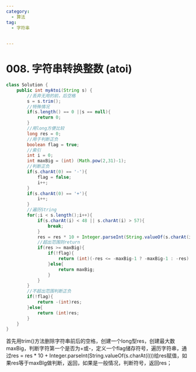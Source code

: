 ```yaml
---
category: 
  - 算法
tag: 
  - 字符串

 
---
```


# 008. 字符串转换整数 (atoi)

<Badge text="中等" type="warning" vertical="middle" />


```java
class Solution {
    public int myAtoi(String s) {
        //丢弃无用的前，后空格
        s = s.trim(); 
        //特殊情况
        if(s.length() == 0 ||s == null){ 
            return 0;
        }
        //用long方便比较
        long res = 0; 
        //用于判断正负
        boolean flag = true;
        //索引 
        int i = 0;
        int maxBig = (int) (Math.pow(2,31)-1);
        //判断正负
        if(s.charAt(0) == '-'){
            flag = false;
            i++;
        }
        if(s.charAt(0) == '+'){
            i++;
        }
        //遍历String
        for(;i < s.length();i++){
            if(s.charAt(i) < 48 || s.charAt(i) > 57){
                break;
            }
            res = res * 10 + Integer.parseInt(String.valueOf(s.charAt(i)));
            //超出范围则return
            if(res >= maxBig){
                if(!flag){
                    return (int)(-res <= -maxBig-1 ? -maxBig-1 : -res);
                }else{
                    return maxBig;
                }
            }
        }
        //不超出范围判断正负
        if(!flag){
            return -(int)res;
        }else{
            return (int)res;
        }
    }
}
```

首先用trim()方法删除字符串前后的空格，创建一个long型res，创建最大数maxBig，判断字符第一个是否为+或-，定义一个flag储存符号，遍历字符串，通过res = res * 10 + Integer.parseInt(String.valueOf(s.charAt(i)))给res赋值，如果res等于maxBIg做判断，返回，如果是一般情况，判断符号，返回res；